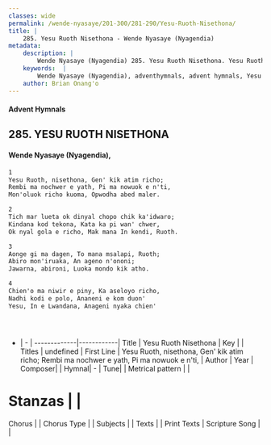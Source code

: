 ```yaml
---
classes: wide
permalink: /wende-nyasaye/201-300/281-290/Yesu-Ruoth-Nisethona/
title: |
    285. Yesu Ruoth Nisethona - Wende Nyasaye (Nyagendia)
metadata:
    description: |
        Wende Nyasaye (Nyagendia) 285. Yesu Ruoth Nisethona. Yesu Ruoth, nisethona, Gen' kik atim richo; Rembi ma nochwer e yath, Pi ma nowuok e n'ti, Mon'oluok richo kuoma, Opwodha abed maler.  
    keywords:  |
        Wende Nyasaye (Nyagendia), adventhymnals, advent hymnals, Yesu Ruoth Nisethona, Yesu Ruoth, nisethona, Gen' kik atim richo; Rembi ma nochwer e yath, Pi ma nowuok e n'ti,. 
    author: Brian Onang'o
---
```


#### Advent Hymnals
## 285. YESU RUOTH NISETHONA
####  Wende Nyasaye (Nyagendia),

```txt
1
Yesu Ruoth, nisethona, Gen' kik atim richo;
Rembi ma nochwer e yath, Pi ma nowuok e n'ti,
Mon'oluok richo kuoma, Opwodha abed maler.

2
Tich mar lueta ok dinyal chopo chik ka'idwaro;
Kindana kod tekona, Kata ka pi wan' chwer,
Ok nyal gola e richo, Mak mana In kendi, Ruoth.

3
Aonge gi ma dagen, To mana msalapi, Ruoth;
Abiro mon'iruaka, An ageno n'ononi;
Jawarna, abironi, Luoka mondo kik atho.

4
Chien'o ma niwir e piny, Ka aseloyo richo,
Nadhi kodi e polo, Ananeni e kom duon'
Yesu, In e Lwandana, Anageni nyaka chien'





```

- |   -  |
-------------|------------|
Title | Yesu Ruoth Nisethona |
Key |  |
Titles | undefined |
First Line | Yesu Ruoth, nisethona, Gen' kik atim richo; Rembi ma nochwer e yath, Pi ma nowuok e n'ti, |
Author | 
Year | 
Composer| |
Hymnal|  - |
Tune|  |
Metrical pattern | |
# Stanzas |  |
Chorus |  |
Chorus Type |  |
Subjects | |
Texts |  |
Print Texts | 
Scripture Song |  |
    
